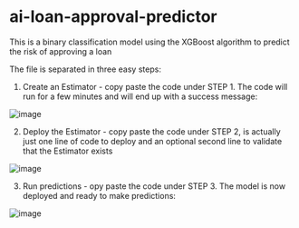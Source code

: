 # ai-loan-approval-predictor
This is a binary classification model using the XGBoost algorithm to predict the risk of approving a loan

The file is separated in three easy steps:

1. Create an Estimator - 
copy paste the code under STEP 1. The code will run for a few minutes and will end up with a success message:

![image](https://user-images.githubusercontent.com/93351988/149624558-f4d5a35d-0503-4b25-abd0-5e16d13270f5.png)


2. Deploy the Estimator -
copy paste the code under STEP 2, is actually just one line of code to deploy and an optional second line to validate that the Estimator exists

![image](https://user-images.githubusercontent.com/93351988/149624515-f7c1aa84-7409-4cea-8d67-e59f937c3517.png)


3. Run predictions - 
opy paste the code under STEP 3. The model is now deployed and ready to make predictions:

![image](https://user-images.githubusercontent.com/93351988/149624588-54be4099-7a82-4cdb-af90-6918da2c3cbc.png)
